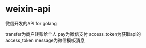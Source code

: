 # weixin-api
微信开发的API for golang

transfer为商户转账给个人
pay为微信支付
access_token为获取api的access_token
message为微信模板消息
